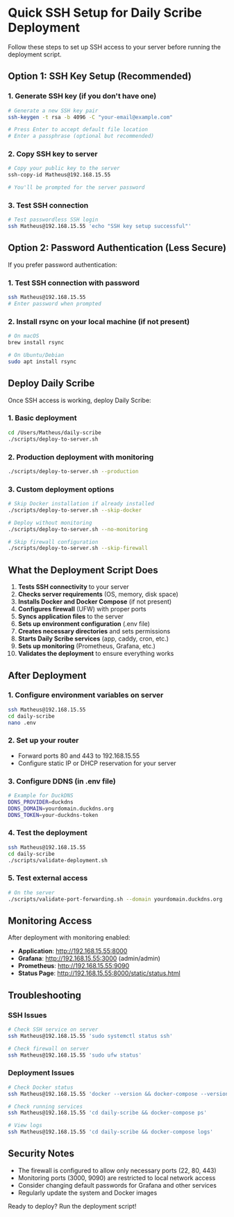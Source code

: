 # Quick SSH Setup for Daily Scribe Deployment

Follow these steps to set up SSH access to your server before running the deployment script.

## Option 1: SSH Key Setup (Recommended)

### 1. Generate SSH key (if you don't have one)
```bash
# Generate a new SSH key pair
ssh-keygen -t rsa -b 4096 -C "your-email@example.com"

# Press Enter to accept default file location
# Enter a passphrase (optional but recommended)
```

### 2. Copy SSH key to server
```bash
# Copy your public key to the server
ssh-copy-id Matheus@192.168.15.55

# You'll be prompted for the server password
```

### 3. Test SSH connection
```bash
# Test passwordless SSH login
ssh Matheus@192.168.15.55 'echo "SSH key setup successful"'
```

## Option 2: Password Authentication (Less Secure)

If you prefer password authentication:

### 1. Test SSH connection with password
```bash
ssh Matheus@192.168.15.55
# Enter password when prompted
```

### 2. Install rsync on your local machine (if not present)
```bash
# On macOS
brew install rsync

# On Ubuntu/Debian
sudo apt install rsync
```

## Deploy Daily Scribe

Once SSH access is working, deploy Daily Scribe:

### 1. Basic deployment
```bash
cd /Users/Matheus/daily-scribe
./scripts/deploy-to-server.sh
```

### 2. Production deployment with monitoring
```bash
./scripts/deploy-to-server.sh --production
```

### 3. Custom deployment options
```bash
# Skip Docker installation if already installed
./scripts/deploy-to-server.sh --skip-docker

# Deploy without monitoring
./scripts/deploy-to-server.sh --no-monitoring

# Skip firewall configuration
./scripts/deploy-to-server.sh --skip-firewall
```

## What the Deployment Script Does

1. **Tests SSH connectivity** to your server
2. **Checks server requirements** (OS, memory, disk space)
3. **Installs Docker and Docker Compose** (if not present)
4. **Configures firewall** (UFW) with proper ports
5. **Syncs application files** to the server
6. **Sets up environment configuration** (.env file)
7. **Creates necessary directories** and sets permissions
8. **Starts Daily Scribe services** (app, caddy, cron, etc.)
9. **Sets up monitoring** (Prometheus, Grafana, etc.)
10. **Validates the deployment** to ensure everything works

## After Deployment

### 1. Configure environment variables on server
```bash
ssh Matheus@192.168.15.55
cd daily-scribe
nano .env
```

### 2. Set up your router
- Forward ports 80 and 443 to 192.168.15.55
- Configure static IP or DHCP reservation for your server

### 3. Configure DDNS (in .env file)
```bash
# Example for DuckDNS
DDNS_PROVIDER=duckdns
DDNS_DOMAIN=yourdomain.duckdns.org
DDNS_TOKEN=your-duckdns-token
```

### 4. Test the deployment
```bash
ssh Matheus@192.168.15.55
cd daily-scribe
./scripts/validate-deployment.sh
```

### 5. Test external access
```bash
# On the server
./scripts/validate-port-forwarding.sh --domain yourdomain.duckdns.org
```

## Monitoring Access

After deployment with monitoring enabled:

- **Application**: http://192.168.15.55:8000
- **Grafana**: http://192.168.15.55:3000 (admin/admin)
- **Prometheus**: http://192.168.15.55:9090
- **Status Page**: http://192.168.15.55:8000/static/status.html

## Troubleshooting

### SSH Issues
```bash
# Check SSH service on server
ssh Matheus@192.168.15.55 'sudo systemctl status ssh'

# Check firewall on server
ssh Matheus@192.168.15.55 'sudo ufw status'
```

### Deployment Issues
```bash
# Check Docker status
ssh Matheus@192.168.15.55 'docker --version && docker-compose --version'

# Check running services
ssh Matheus@192.168.15.55 'cd daily-scribe && docker-compose ps'

# View logs
ssh Matheus@192.168.15.55 'cd daily-scribe && docker-compose logs'
```

## Security Notes

- The firewall is configured to allow only necessary ports (22, 80, 443)
- Monitoring ports (3000, 9090) are restricted to local network access
- Consider changing default passwords for Grafana and other services
- Regularly update the system and Docker images

Ready to deploy? Run the deployment script!
